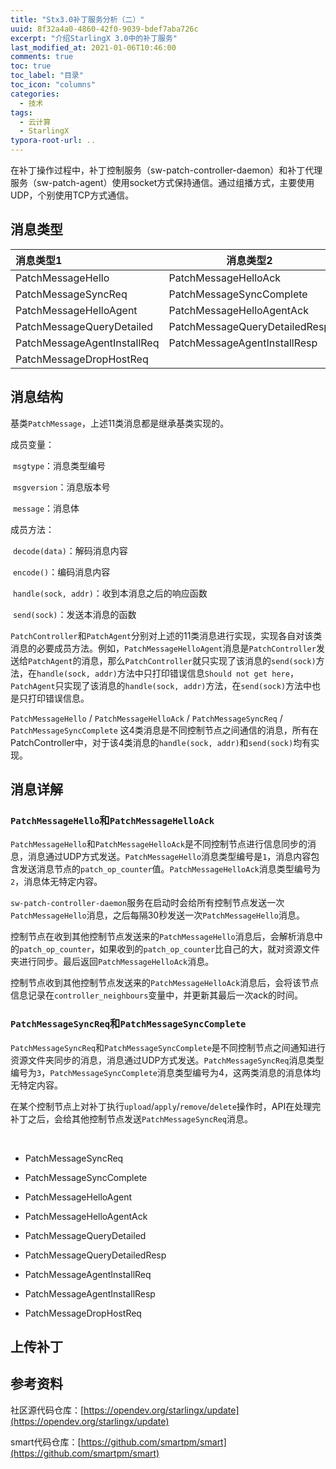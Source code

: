 ```yaml
---
title: "Stx3.0补丁服务分析（二）"
uuid: 8f32a4a0-4860-42f0-9039-bdef7aba726c
excerpt: "介绍StarlingX 3.0中的补丁服务"
last_modified_at: 2021-01-06T10:46:00
comments: true
toc: true
toc_label: "目录"
toc_icon: "columns"
categories:
  - 技术
tags:
  - 云计算
  - StarlingX
typora-root-url: ..
---
```


​		在补丁操作过程中，补丁控制服务（sw-patch-controller-daemon）和补丁代理服务（sw-patch-agent）使用socket方式保持通信。通过组播方式，主要使用UDP，个别使用TCP方式通信。

## 消息类型

| 消息类型1                   | 消息类型2                     |
| :-------------------------- | ----------------------------- |
| PatchMessageHello           | PatchMessageHelloAck          |
| PatchMessageSyncReq         | PatchMessageSyncComplete      |
| PatchMessageHelloAgent      | PatchMessageHelloAgentAck     |
| PatchMessageQueryDetailed   | PatchMessageQueryDetailedResp |
| PatchMessageAgentInstallReq | PatchMessageAgentInstallResp  |
| PatchMessageDropHostReq     |                               |

## 消息结构

基类`PatchMessage`，上述11类消息都是继承基类实现的。

成员变量：

​	`msgtype`：消息类型编号

​	`msgversion`：消息版本号

​	`message`：消息体

成员方法：

​	`decode(data)`：解码消息内容

​	`encode()`：编码消息内容

​	`handle(sock, addr)`：收到本消息之后的响应函数

​	`send(sock)`：发送本消息的函数

`PatchController`和`PatchAgent`分别对上述的11类消息进行实现，实现各自对该类消息的必要成员方法。例如，`PatchMessageHelloAgent`消息是`PatchController`发送给`PatchAgent`的消息，那么`PatchController`就只实现了该消息的`send(sock)`方法，在`handle(sock, addr)`方法中只打印错误信息`Should not get here`，`PatchAgent`只实现了该消息的`handle(sock, addr)`方法，在`send(sock)`方法中也是只打印错误信息。

`PatchMessageHello` / `PatchMessageHelloAck` / `PatchMessageSyncReq` / `PatchMessageSyncComplete` 这4类消息是不同控制节点之间通信的消息，所有在PatchController中，对于该4类消息的`handle(sock, addr)`和`send(sock)`均有实现。

## 消息详解

### `PatchMessageHello`和`PatchMessageHelloAck`

​		`PatchMessageHello`和`PatchMessageHelloAck`是不同控制节点进行信息同步的消息，消息通过UDP方式发送。`PatchMessageHello`消息类型编号是`1`，消息内容包含发送消息节点的`patch_op_counter`值。`PatchMessageHelloAck`消息类型编号为`2`，消息体无特定内容。

​		`sw-patch-controller-daemon`服务在启动时会给所有控制节点发送一次`PatchMessageHello`消息，之后每隔30秒发送一次`PatchMessageHello`消息。

​		控制节点在收到其他控制节点发送来的`PatchMessageHello`消息后，会解析消息中的`patch_op_counter`，如果收到的`patch_op_counter`比自己的大，就对资源文件夹进行同步。最后返回`PatchMessageHelloAck`消息。

​		控制节点收到其他控制节点发送来的`PatchMessageHelloAck`消息后，会将该节点信息记录在`controller_neighbours`变量中，并更新其最后一次ack的时间。

### `PatchMessageSyncReq`和`PatchMessageSyncComplete`

​		`PatchMessageSyncReq`和`PatchMessageSyncComplete`是不同控制节点之间通知进行资源文件夹同步的消息，消息通过UDP方式发送。`PatchMessageSyncReq`消息类型编号为`3`，`PatchMessageSyncComplete`消息类型编号为4，这两类消息的消息体均无特定内容。

​		在某个控制节点上对补丁执行`upload`/`apply`/`remove`/`delete`操作时，API在处理完补丁之后，会给其他控制节点发送`PatchMessageSyncReq`消息。

​		

- PatchMessageSyncReq
- PatchMessageSyncComplete



- PatchMessageHelloAgent
- PatchMessageHelloAgentAck



- PatchMessageQueryDetailed
- PatchMessageQueryDetailedResp



- PatchMessageAgentInstallReq
- PatchMessageAgentInstallResp



- PatchMessageDropHostReq



## 上传补丁



## 参考资料
社区源代码仓库：[https://opendev.org/starlingx/update](https://opendev.org/starlingx/update)

smart代码仓库：[https://github.com/smartpm/smart](https://github.com/smartpm/smart)


